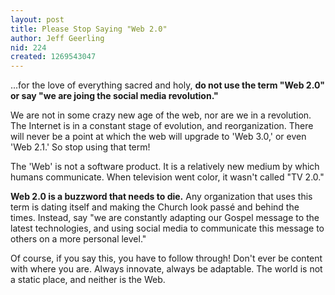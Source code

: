 ```yaml
---
layout: post
title: Please Stop Saying "Web 2.0"
author: Jeff Geerling
nid: 224
created: 1269543047
---
```

<p>
	...for the love of everything sacred and holy, <strong>do not use the term &quot;Web 2.0&quot; or say &quot;we are joing the social media revolution.&quot;</strong></p>
<p>
	We are not in some crazy new age of the web, nor are we in a revolution. The Internet is in a constant stage of evolution, and reorganization. There will never be a point at which the web will upgrade to &#39;Web 3.0,&#39; or even &#39;Web 2.1.&#39; So stop using that term!</p>
<p>
	The &#39;Web&#39; is not a software product. It is a relatively new medium by which humans communicate. When television went color, it wasn&#39;t called &quot;TV 2.0.&quot;</p>
<p>
	<strong>Web 2.0 is a buzzword that needs to die.</strong> Any organization that uses this term is dating itself and making the Church look pass&eacute; and behind the times. Instead, say &quot;we are constantly adapting our Gospel message to the latest technologies, and using social media to communicate this message to others on a more personal level.&quot;</p>
<p>
	Of course, if you say this, you have to follow through! Don&#39;t ever be content with where you are. Always innovate, always be adaptable. The world is not a static place, and neither is the Web.</p>
